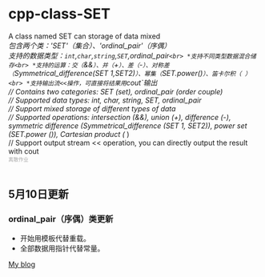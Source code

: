 cpp-class-SET
=============
A class named SET can storage of data mixed<br>
*包含两个类：'SET'（集合）、'ordinal_pair'（序偶）<br>
*支持的数据类型：`int`,`char`,`string`,`SET`,ordinal_pair`<br>
*支持不同类型数据混合储存<br>
*支持的运算：交（`&&`）、并（`+`）、差（`-`）、对称差（`Symmetrical_difference(SET 1,SET2)`）、幂集（`SET.power()`）、笛卡尔积（`*` ）<br>
*支持输出流<<操作，可直接将结果用`cout`输出<br>
// Contains two categories: SET (set), ordinal_pair (order couple)<br>
// Supported data types: int, char, string, SET, ordinal_pair<br>
// Support mixed storage of different types of data<br>
// Supported operations: intersection (&&), union (+), difference (-), symmetric difference (Symmetrical_difference (SET 1, SET2)), power set (SET.power ()), Cartesian product (* )<br>
// Support output stream << operation, you can directly output the result with cout<br>
<font color=#A9A9A9 size=1 >离散作业</font><br>
<br>

## 5月10日更新
### ordinal_pair（序偶）类更新
* 开始用模板代替重载。
* 全部数据用指针代替常量。

[My blog](https://hwzen.myds.me:17001 "变态文春の又一个博客")<br>
